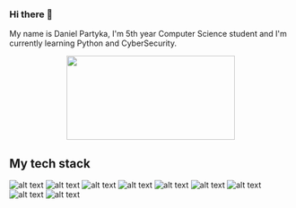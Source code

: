 ### Hi there 👋
My name is Daniel Partyka, I'm 5th year Computer Science student and I'm currently learning Python and CyberSecurity.

<p align="center">
  <img width="300" height="150" src="https://i.giphy.com/media/coxQHKASG60HrHtvkt/giphy.webp">
</p>

## My tech stack
![alt text](https://img.shields.io/badge/Python-FFD43B?style=for-the-badge&logo=python&logoColor=blue)
![alt text](https://img.shields.io/badge/Django-092E20?style=for-the-badge&logo=django&logoColor=green)
![alt text](https://img.shields.io/badge/Flask-000000?style=for-the-badge&logo=flask&logoColor=white)
![alt text](https://img.shields.io/badge/Spring_Boot-F2F4F9?style=for-the-badge&logo=spring-boot)
![alt text](https://img.shields.io/badge/HTML5-E34F26?style=for-the-badge&logo=html5&logoColor=white)
![alt text](https://img.shields.io/badge/CSS3-1572B6?style=for-the-badge&logo=css3&logoColor=white)
![alt text](https://img.shields.io/badge/JavaScript-323330?style=for-the-badge&logo=javascript&logoColor=F7DF1E)
![alt text](https://img.shields.io/badge/GIT-E44C30?style=for-the-badge&logo=git&logoColor=white)
![alt text](https://img.shields.io/badge/Docker-2CA5E0?style=for-the-badge&logo=docker&logoColor=white)

